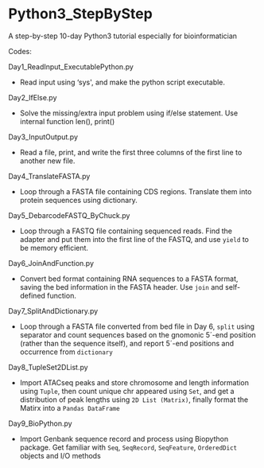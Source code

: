 # Python3_StepByStep
A step-by-step 10-day Python3 tutorial especially for bioinformatician

Codes:

Day1_ReadInput_ExecutablePython.py
* Read input using ‘sys', and make the python script executable.

Day2_IfElse.py
* Solve the missing/extra input problem using if/else statement. Use internal function len(), print()

Day3_InputOutput.py
* Read a file, print, and write the first three columns of the first line to another new file.

Day4_TranslateFASTA.py
* Loop through a FASTA file containing CDS regions. Translate them into protein sequences using dictionary.

Day5_DebarcodeFASTQ_ByChuck.py
* Loop through a FASTQ file containing sequenced reads. Find the adapter and put them into the first line of the FASTQ, and use `yield` to  be memory efficient.

Day6_JoinAndFunction.py
* Convert bed format containing RNA sequences to a FASTA format, saving the bed information in the FASTA header. Use `join` and self-defined function.

Day7_SplitAndDictionary.py
* Loop through a FASTA file converted from bed file in Day 6, `split` using separator and count sequences based on the gnomonic 5´-end position (rather than the sequence itself), and report 5´-end positions and occurrence from `dictionary`

Day8_TupleSet2DList.py
* Import ATACseq peaks and store chromosome and length information using `Tuple`, then count unique chr appeared using `Set`, and get a distribution of peak lengths using `2D List (Matrix)`, finally format the Matirx into a `Pandas DataFrame`

Day9_BioPython.py
* Import Genbank sequence record and process using Biopython package. Get familiar with `Seq`, `SeqRecord`, `SeqFeature`, `OrderedDict` objects and I/O methods
